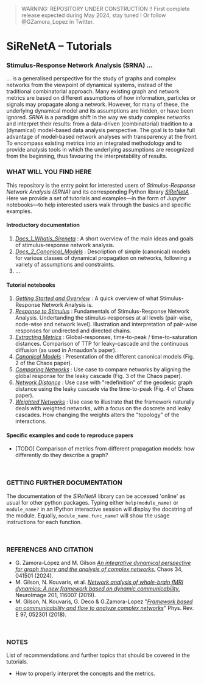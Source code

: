 > WARNING: REPOSITORY UNDER CONSTRUCTION !! First complete release expected during May 2024, stay tuned ! Or follow @GZamora_Lopez in Twitter.

# SiReNetA – Tutorials
### Stimulus-Response Network Analysis (SRNA) …


… is a generalised perspective for the study of graphs and complex networks from the viewpoint of dynamical systems, instead of the traditional combinatorial approach. Many existing graph and network metrics are based on different assumptions of how information, particles or signals may propagate along a network. However, for many of these, the underlying dynamical model and its assumptions are hidden, or have been ignored. *SRNA* is a paradigm shift in the way we study complex networks and interpret their results: from a data-driven (combinatorial) tradition to a (dynamical) model-based data analysis perspective. The goal is to take full advantage of model-based network analyses with transparency at the front. To encompass existing metrics into an integrated methodology and to provide analysis tools in which the underlying assumptions are recognized from the beginning, thus favouring the interpretability of results.



### WHAT WILL YOU FIND HERE

This repository is the entry point for interested users of *Stimulus-Response Network Analysis (SRNA)* and its corresponding Python library *[SiReNetA](https://github.com/mb-BCA/SiReNetA)* . Here we provide a set of tutorials and examples––in the form of Jupyter notebooks––to help interested users walk through the basics and specific examples.

#### Introductory documentation

1. *[Docs\_1\_Whatis_Sireneta](Docs_1_Whatis_Sireneta.md)* : A short overview of the main ideas and goals of stimulus-response network analysis.
2. *[Docs\_2\_Canonical_Models](Docs_2_Canonical_Models.md)* : Description of simple (canonical) models for various classes of dynamical propagation on networks, following a variety of assumptions and constraints. 
2. …

#### Tutorial notebooks

1. *[Getting Started and Overview](1_GettingStarted.ipynb)* : A quick overview of what Stimulus-Response Network Analysis is.
2. *[Response to Stimulus](2_Basics_StimResp.ipynb)* : Fundamentals of Stimulus-Response Network Analysis. Undertanding the stimulus-responses at all levels (pair-wise, node-wise and network level). Illustration and interpretation of pair-wise responses for undirected and directed chains.
3. *[Extracting Metrics](3_Basics_ExtractMetrics.ipynb)* : Global-responses, time-to-peak / time-to-saturation distances. Comparison of TTP for leaky-cascade and the continuous diffusion (as used in Arnaudon's paper).
4. *[Canonical Models](4_Basics_CanonMods.ipynb)* : Presentation of the different canonical models (Fig. 2 of the Chaos paper).
5. *[Comparing Networks](5_UseCase_CompareNets.ipynb)* : Use case to compare networks by aligning the global response for the leaky cascade (Fig. 3 of the Chaos paper).
6. *[Network Distance](6_UseCase_NetDist.ipynb)* : Use case with "redefinition" of the geodesic graph distance using the leaky cascade via the time-to-peak (Fig. 4 of Chaos paper).
7. *[Weighted Networks](7_UseCase_WeighteNets.ipynb)* : Use case to illustrate that the framework naturally deals with weighted networks, with a focus on the doscrete and leaky cascades. How changing the weights alters the "topology" of the interactions.

#### Specific examples and code to reproduce papers

* [TODO] Comparison of metrics from different propagation models: how differently do they describe a graph?


&nbsp;
### GETTING FURTHER DOCUMENTATION

The documentation of the *SiReNetA* library can be accessed 'online' as usual for other python packages. Typing either `help(module_name)` or `module_name?` in an IPython interactive session will display the docstring of the module. Equally, `module_name.func_name?` will show the usage instructions for each function.



&nbsp;
### REFERENCES AND CITATION

- G. Zamora-López and M. Gilson *[An integrative dynamical perspective for graph theory and the analysis of complex networks.](https://doi.org/10.1063/5.0202241)* Chaos 34, 041501 (2024).
- M. Gilson, N. Kouvaris, et al. *[Network analysis of whole-brain fMRI
dynamics: A new framework based on dynamic communicability.](https://doi.org/10.1016/j.neuroimage.2019.116007)* NeuroImage 201, 116007 (2019).
- M. Gilson, N. Kouvaris, G. Deco & G.Zamora-Lopez "*[Framework based on communicability and flow to analyze complex networks](https://doi.org/10.1103/PhysRevE.97.052301)*" Phys. Rev. E 97, 052301 (2018).



&nbsp;
### NOTES

List of recommendations and further topics that should be covered in the tutorials.

- How to properly interpret the concepts and the metrics.
